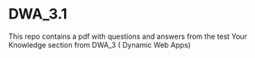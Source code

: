 # DWA_3.1
This repo contains a pdf with questions and answers from the test Your Knowledge section from DWA_3 ( Dynamic Web Apps)

